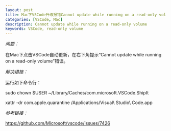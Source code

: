 ```yaml
---
layout: post
title: Mac下VSCode升级报错Cannot update while running on a read-only volume
categories: [VSCode, Mac]
description: Cannot update while running on a read-only volume
keywords: VSCode, read-only volume
---
```


*问题：*

在Mac下点击VSCode自动更新，在右下角提示“Cannot update while running on a read-only volume”错误。

*解决措施：*

运行如下命令行：

sudo chown $USER ~/Library/Caches/com.microsoft.VSCode.ShipIt

xattr -dr com.apple.quarantine /Applications/Visual\ Studio\ Code.app

*参考链接：*

https://github.com/Microsoft/vscode/issues/7426